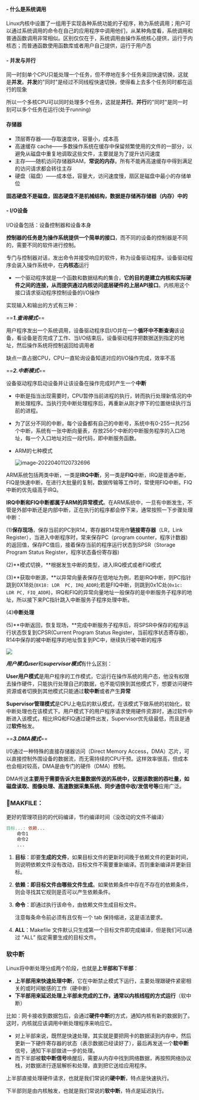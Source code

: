 #### - 什么是系统调用

Linux内核中设置了一组用于实现各种系统功能的子程序，称为系统调用；用户可以通过系统调用的命令在自己的应用程序中调用他们，从某种角度看，系统调用和普通函数调用非常相似。区别仅仅在于，系统调用由操作系统核心提供，运行于内核态；而普通函数使用函数库或者用户自己提供，运行于用户态

#### - 并发与并行

同一时刻单个CPU只能处理一个任务，但不停地在多个任务来回快速切换，这就是**并发**。**并发**的"同时"是经过不同线程快速切换，使得看上去多个任务同时都在运行的现象                       

所以一个多核CPU可以同时处理多个任务，这就是**并行**。**并行**的"同时"是同一时刻可以多个任务在运行(处于running)

#### 存储器

- 顶层寄存器——存取速度块，容量小，成本高
- 高速缓存 cache——多数操作系统在缓存中保留频繁使用的文件的一部分，以避免从磁盘中重复地调取这些文件，主要就是为了提升访问速度
- 主存——随机访问存储器RAM，**常说的内存**。所有不能再高速缓存中得到满足的访问请求都会转往主存
- 硬盘（磁盘）——成本低，容量大，访问速度慢，扇区是磁盘中最小的存储单位

**固态硬盘不是磁盘，固态硬盘不是机械结构，数据是存储再存储器（内存）中的**

#### - I/O设备

I/O设备包括：设备控制器和设备本身

**控制器的任务是为操作系统提供一个简单的接口**，而不同的设备的控制器是不同的，需要不同的软件进行控制。

专门与控制器对话，发出命令并接受响应的软件，称为设备驱动程序。设备驱动程序会装入操作系统中，在**内核态**运行

- 一个驱动程序就是一个函数和数据结构的集合，**它的目的是建立内核和实际硬件之间的连接，从而提供通过内核访问底层硬件的上层API接口**。内核用这个接口请求驱动程序控制设备的I/O操作

实现输入和输出的方式有三种：

==***1.查询模式***==

用户程序发出一个系统调用，设备驱动程序启I/O并在一个**循环中不断查询**该设备，看设备是否完成了工作、当I/O结束后，设备驱动程序把数据送到指定的地址，然后操作系统将控制返回给调用者

缺点一直占据CPU，CPU一直轮询设备知道对应的I/O操作完成，效率不高

==***2.中断模式***==

设备驱动程序启动设备并让该设备在操作完成时产生一个**中断**

- 中断是指当出现需要时，CPU暂停当前进程的执行，转而执行处理新情况的中断处理程序。当执行完中断处理程序后，再重新从刚才停下的位置继续执行当前的进程。

- 为了区分不同的中断，每个设备都有自己的中断号，系统中有0-255一共256个中断，系统有一张中断向量表，存放256个中断的中断服务程序的入口地址，每一个入口地址对应一段代码，即中断服务函数。

- ARM的七种模式

  ![image-20220401120732696](C:\Users\WwwwYI\AppData\Roaming\Typora\typora-user-images\image-20220401120732696.png)

ARM系统包括两类中断，一类是**IRQ中断**，另一类是**FIQ**中断，IRQ是普通中断，FIQ是快速中断，在进行大批量的复制，数据传输等工作时，常使用FIQ中断。FIQ中断的优先级高于IRQ。

**IRQ中断和FIQ中断都属于ARM的异常模式**。在ARM系统中，一旦有中断发生，不管是外部中断还是内部中断，正在执行的程序都会停下来，通常按照一下步骤处理中断：

(1)**保存现场**，保存当前的PC到R14，寄存器R14常用作**链接寄存器**（LR，Link Register），当进入中断程序时，常来保存PC（program counter，程序计数器)的返回值，保存PC值后，接着保存当前的程序运行状态到SPSR（Storage Program Status Register，程序状态备份寄存器)

(2)**模式切换，**根据发生中断的类型，进入IRQ模式或者FIQ模式

(3)**获取中断源，**以异常向量表保存在低地址为例，若是IRQ中断，则PC指针跳到0X18处(`0X18: LDR  PC, IRQ_ADDR`);若是FIQ中断，则跳到0x1C处(`0x1c: LDR PC, FIQ_ADDR`)，IRQ和FIQ的异常向量地址一般保存的是中断服务子程序的地址，所以接下来PC指针跳入中断服务子程序处理中断。

(4)**中断处理**

(5)**中断返回，恢复现场，**完成中断服务子程序后，将SPSR中保存的程序运行状态恢复到CPSR(Current Program Status Register，当前程序状态寄存器)，R14中保存的被中断程序的地址恢复到PC中，继续执行被中断的程序

![](E:\A_SRC\A笔记整理\计算机组成原理\中断程序运行过程.png)

***用户模式user***和***supervisor模式***有什么区别：

**User用户模式**是用户程序的工作模式，它运行在操作系统的用户态，他没有权限去操作硬件，只能执行处理自己的数据，也不能切换到其他模式下，想要访问硬件资源或者切换到其他模式只能通过**软中断**或者产生**异常**

**Supervisor管理模式**是CPU上电后的默认模式，在该模式下做系统的初始化，软中断处理也在该模式下。用户模式下的用户程序请求使用硬件资源时，通过软件中断进入该模式，相比IRQ和FIQ通过硬件出发，Supervisor优先级最低，而且是通过**软件**触发。

==***3.DMA模式***==

I/0通过一种特殊的直接存储器访问（Direct Memory Access，DMA）芯片，可以直接控制外围设备的数据流，而无需持续的CPU干预。这样效率很高，但成本也会相对较高，DMA是由专门的硬件（DMA）控制。

DMA传送**主要用于需要告诉大批量数据传送的系统中，议题该数据的吞吐量，如磁盘读取、图像处理、高速数据采集系统、同步通信中收/发信号等**应用广泛。

### 🐎MAKFILE：

更好的管理项目的的代码编译，节约编译时间（没改动的文件不编译）

```makefile
目标...: 依赖...
	命令1
	命令2
	...
```

1. **目标**：即要**生成的文件**，如果目标文件的更新时间晚于依赖文件的更新时间，则说明依赖文件没有改动，目标文件不需要重新编译。否则重新编译并更新目标。

2. **依赖：**即目标文件由**哪些文件生成**。如果依赖条件中存在不存在的依赖条件，则会寻找其它规则是否可以产生依赖条件。

3. **命令**：即通过执行该命令，由依赖文件生成目标文件。

   注意每条命令前必须有且仅有一个 tab 保持缩进，这是语法要求。

4. **ALL**：Makefile 文件默认只生成第一个目标文件即完成编译，但是我们可以通过 “ALL” 指定需要生成的目标文件。

### 软中断

Linux将中断处理分成两个阶段，也就是**上半部和下半部**：

- **上半部用来快速处理中断**，它在中断禁止模式下运行，主要处理跟硬件紧密相关的或时间敏感的工作（硬中断）
- **下半部用来延迟处理上半部未完成的工作，通常以内核线程的方式运行**（软中断）

比如：网卡接收到数据包后，会通过**硬件中断**的方式，通知内核有新的数据到了。这时，内核就应该调用中断处理程序来响应它。

- 对上半部来说，既然是快速处理，其实就是要把网卡的数据读到内存中，然后更新一下硬件寄存器的状态（表示数据已经读好了），最后再发送一个**软中断**信号，通知下半部做进一步的处理。
- 而下半部被**软中断信号**唤醒后，需要从内存中找到网络数据，再按照网络协议栈，对数据进行逐层解析和处理，直到把它送给应用程序。

上半部直接处理硬件请求，也就是我们常说的**硬中断**，特点是快速执行。

下半部则是由内核触发，也就是我们常说的**软中断**，特点是延迟执行。